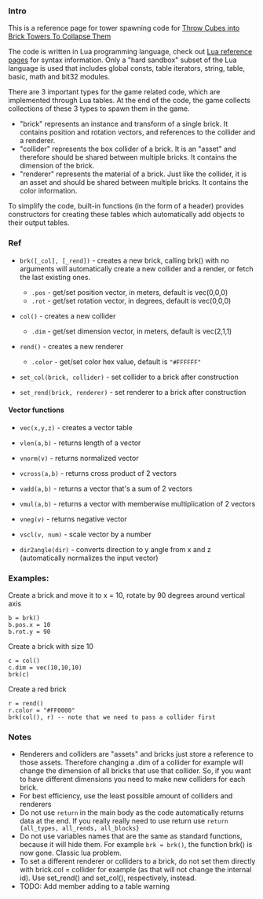 ### Intro

This is a reference page for tower spawning code for [Throw Cubes into Brick Towers To Collapse Them](https://nothke.itch.io/tower)

The code is written in Lua programming language, check out [Lua reference pages](https://www.lua.org/docs.html) for syntax information. Only a "hard sandbox" subset of the Lua language is used that includes global consts, table iterators, string, table, basic, math and bit32 modules.

There are 3 important types for the game related code, which are implemented through Lua tables. At the end of the code, the game collects collections of these 3 types to spawn them in the game.

* "brick" represents an instance and transform of a single brick. It contains position and rotation vectors, and references to the collider and a renderer.
* "collider" represents the box collider of a brick. It is an "asset" and therefore should be shared between multiple bricks. It contains the dimension of the brick.
* "renderer" represents the material of a brick. Just like the collider, it is an asset and should be shared between multiple bricks. It contains the color information. 

To simplify the code, built-in functions (in the form of a header) provides constructors for creating these tables which automatically add objects to their output tables.

### Ref

* `brk([_col], [_rend])` - creates a new brick, calling brk() with no arguments will automatically create a new collider and a render, or fetch the last existing ones.
	* `.pos` - get/set position vector, in meters, default is vec(0,0,0)
	* `.rot` - get/set rotation vector, in degrees, default is vec(0,0,0)

* `col()` - creates a new collider
	* `.dim` - get/set dimension vector, in meters, default is vec(2,1,1)

* `rend()` - creates a new renderer
	* `.color` - get/set color hex value, default is `"#FFFFFF"`

* `set_col(brick, collider)` - set collider to a brick after construction
* `set_rend(brick, renderer)` - set renderer to a brick after construction

#### Vector functions

* `vec(x,y,z)` - creates a vector table
* `vlen(a,b)` - returns length of a vector
* `vnorm(v)` - returns normalized vector
* `vcross(a,b)` - returns cross product of 2 vectors
* `vadd(a,b)` - returns a vector that's a sum of 2 vectors
* `vmul(a,b)` - returns a vector with memberwise multiplication of 2 vectors
* `vneg(v)` - returns negative vector
* `vscl(v, num)` - scale vector by a number

* `dir2angle(dir)` - converts direction to y angle from x and z (automatically normalizes the input vector)

### Examples:

Create a brick and move it to x = 10, rotate by 90 degrees around vertical axis
```
b = brk()
b.pos.x = 10
b.rot.y = 90
```
Create a brick with size 10
```
c = col()
c.dim = vec(10,10,10)
brk(c)
```
Create a red brick
```
r = rend()
r.color = "#FF0000"
brk(col(), r) -- note that we need to pass a collider first
```

### Notes

* Renderers and colliders are "assets" and bricks just store a reference to those assets. Therefore changing a .dim of a collider for example will change the dimension of all bricks that use that collider. So, if you want to have different dimensions you need to make new colliders for each brick.
* For best efficiency, use the least possible amount of colliders and renderers
* Do not use `return` in the main body as the code automatically returns data at the end. If you really really need to use return use `return {all_types, all_rends, all_blocks}`
* Do not use variables names that are the same as standard functions, because it will hide them. For example `brk = brk()`, the function brk() is now gone. Classic lua problem.
* To set a different renderer or colliders to a brick, do not set them directly with brick.col = collider for example (as 
that will not change the internal id). Use set_rend() and set_col(), respectively, instead.
* TODO: Add member adding to a table warning

